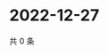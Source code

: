 # 2022-12-27

共 0 条

<!-- BEGIN WEIBO -->
<!-- 最后更新时间 Tue Dec 27 2022 04:14:02 GMT+0800 (China Standard Time) -->

<!-- END WEIBO -->
